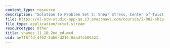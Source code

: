 ```yaml
---
content_type: resource
description: 'Solution to Problem Set 3: Shear Stress, Center of Twist'
file: https://ol-ocw-studio-app-qa.s3.amazonaws.com/courses/2-082-ship-structural-analysis-design-13-122-spring-2003/ae7f8ffd4f6254b6d2160eadfcb89a21_shames_11_10_2nd_ed.mcd
file_type: application/octet-stream
resourcetype: Other
title: shames_11_10_2nd_ed.mcd
uid: ae7f8ffd-4f62-54b6-d216-0eadfcb89a21
---
```

